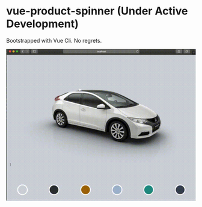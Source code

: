 # vue-product-spinner (Under Active Development)

Bootstrapped with Vue Cli. No regrets.

![Vue Product Spinner](/docs/VueProductSpinner.gif)